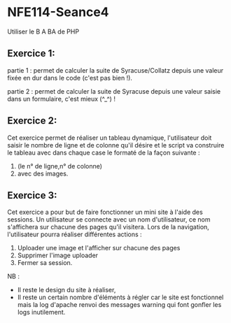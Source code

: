 NFE114-Seance4
==============

Utiliser le B A BA de PHP

Exercice 1:
-----------

partie 1 : permet de calculer la suite de Syracuse/Collatz depuis une valeur fixée en dur dans le code (c'est pas bien !).

partie 2 : permet de calculer la suite de Syracuse depuis une valeur saisie dans un formulaire, c'est mieux (^_^) !

Exercice 2:
-----------

Cet exercice permet de réaliser un tableau dynamique, l'utilisateur doit saisir le nombre de ligne et de colonne qu'il désire et le script va construire le tableau avec dans chaque case le formaté de la façon suivante :

1. (le n° de ligne,n° de colonne)
2. avec des images.

Exercice 3:
-----------
Cet exercice a pour but de faire fonctionner un mini site à l'aide des sessions.
Un utilisateur se connecte avec un nom d'utilisateur, ce nom s'affichera sur chacune des pages qu'il visitera.
Lors de la navigation, l'utilisateur pourra réaliser différentes actions :

1. Uploader une image et l'afficher sur chacune des pages
2. Supprimer l'image uploader
3. Fermer sa session.

NB :
* Il reste le design du site à réaliser,
* Il reste un certain nombre d'éléments à régler car le site est fonctionnel mais la log d'apache renvoi des messages warning qui font gonfler les logs inutilement.
